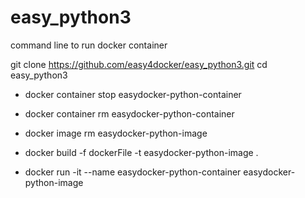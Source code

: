 # easy_python3

command line to run docker container

git clone https://github.com/easy4docker/easy_python3.git
cd easy_python3
- docker container stop easydocker-python-container
- docker container rm easydocker-python-container
- docker image rm easydocker-python-image

- docker build -f dockerFile -t easydocker-python-image .
- docker run -it  --name easydocker-python-container easydocker-python-image 
